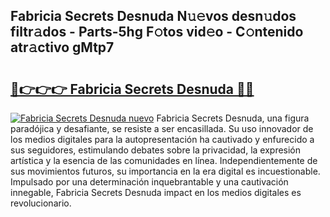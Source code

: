 ## Fabricia Secrets Desnuda N𝚞𝚎vos desn𝚞dos filtr𝚊dos - Parts-5hg F𝚘tos vid𝚎o - C𝚘ntenido atr𝚊ctivo gMtp7

# <h2><a href="http://mb74xmm.tromn.icu/?c=Fabricia+Secrets+Desnuda">🔗👉👉👉 Fabricia Secrets Desnuda 🔗🔗</a></h2>

[![Fabricia Secrets Desnuda nuevo](https://i.imgur.com/pEAQMta.gif)](http://mb74xmm.tromn.icu/?c=Fabricia+Secrets+Desnuda)
Fabricia Secrets Desnuda, una figura paradójica y desafiante, se resiste a ser encasillada. Su uso innovador de los medios digitales para la autopresentación ha cautivado y enfurecido a sus seguidores, estimulando debates sobre la privacidad, la expresión artística y la esencia de las comunidades en línea. Independientemente de sus movimientos futuros, su importancia en la era digital es incuestionable. Impulsado por una determinación inquebrantable y una cautivación innegable, Fabricia Secrets Desnuda impact en los medios digitales es revolucionario.
